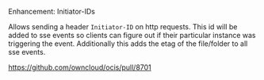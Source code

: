 Enhancement: Initiator-IDs

Allows sending a header `Initiator-ID` on http requests. This id will be added to sse events so clients can figure out if their particular instance was triggering the event. Additionally this adds the etag of the file/folder to all sse events.

https://github.com/owncloud/ocis/pull/8701
